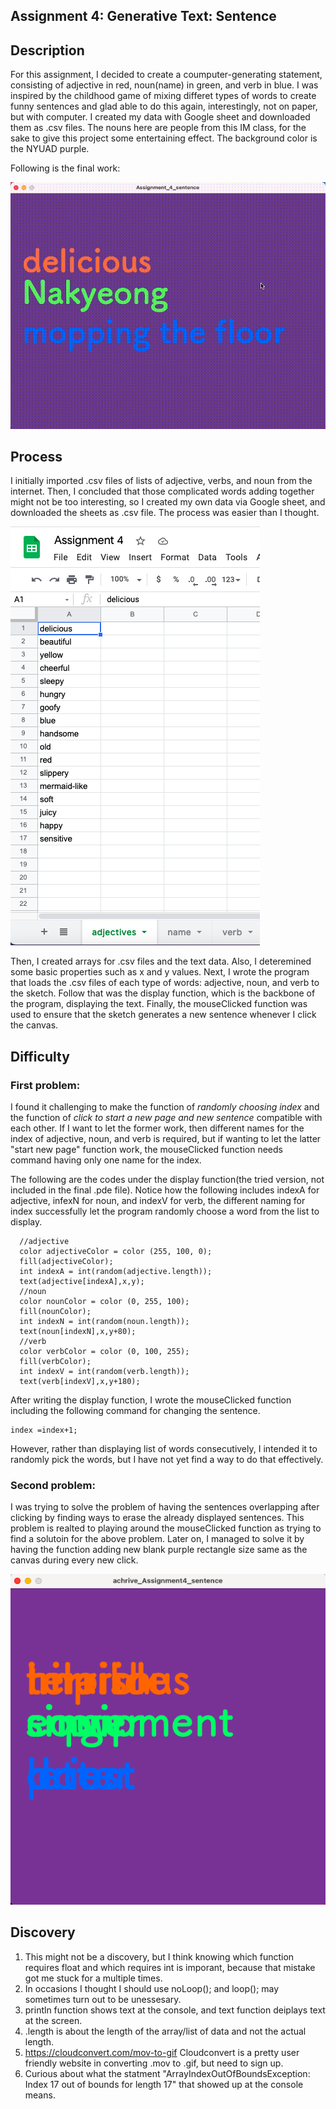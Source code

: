 ## Assignment 4: Generative Text: Sentence 

## Description
For this assignment, I decided to create a coumputer-generating statement, consisting of adjective in red, noun(name) in green, and verb in blue.
I was inspired by the childhood game of mixing differet types of words to create funny sentences and glad able to do this again, interestingly, not on paper, but with computer. I created my data with Google sheet and downloaded them as .csv files. The nouns here are people from this IM class, for the sake to give this project some entertaining effect. The background color is the NYUAD purple. 

Following is the final work:

![](thefinalvideo.gif)

## Process
I initially imported .csv files of lists of adjective, verbs, and noun from the internet. Then, I concluded that those complicated words adding together might not be too interesting, so I created my own data via Google sheet, and downloaded the sheets as .csv file. The process was easier than I thought.

![](sheet.png)

Then, I created arrays for .csv files and the text data. Also, I deteremined some basic properties such as x and y values. Next, I wrote the program that loads the .csv files of each type of words: adjective, noun, and verb to the sketch. Follow that was the display function, which is the backbone of the program, displaying the text. Finally, the mouseClicked function was used to ensure that the sketch generates a new sentence whenever I click the canvas. 

## Difficulty
### First problem:
I found it challenging to make the function of *randomly choosing index* and the function of *click to start a new page and new sentence* compatible with each other. If I want to let the former work, then different names for the index of adjective, noun, and verb is required, but if wanting to let the latter "start new page" function work, the mouseClicked function needs command having only one name for the index. 

The following are the codes under the display function(the tried version, not included in the final .pde file). Notice how the following includes indexA for adjective, infexN for noun, and indexV for verb, the different naming for index successfully let the program randomly choose a word from the list to display.
```
  //adjective
  color adjectiveColor = color (255, 100, 0);
  fill(adjectiveColor);
  int indexA = int(random(adjective.length)); 
  text(adjective[indexA],x,y);
  //noun
  color nounColor = color (0, 255, 100);
  fill(nounColor);
  int indexN = int(random(noun.length));  
  text(noun[indexN],x,y+80);
  //verb
  color verbColor = color (0, 100, 255);    
  fill(verbColor);
  int indexV = int(random(verb.length));  
  text(verb[indexV],x,y+180);
```
After writing the display function, I wrote the mouseClicked function including the following command for changing the sentence.  
```
index =index+1;
```
However, rather than displaying list of words consecutively, I intended it to randomly pick the words, but I have not yet find a way to do that effectively.

### Second problem:
I was trying to solve the problem of having the sentences overlapping after clicking by finding ways to erase the already displayed sentences. This problem is realted to playing around the mouseClicked function as trying to find a solutoin for the above problem. Later on, I managed to solve it by having the function adding new blank purple rectangle size same as the canvas during every new click.

![](overlapping.png)

## Discovery 
1. This might not be a discovery, but I think knowing which function requires float and which requires int is imporant, because that mistake got me stuck for a multiple times.  
2. In occasions I thought I should use noLoop(); and loop(); may sometimes turn out to be unessesary. 
3. println function shows text at the console, and text function deiplays text at the screen.
4. .length is about the length of the array/list of data and not the actual length.
5. https://cloudconvert.com/mov-to-gif Cloudconvert is a pretty user friendly website in converting .mov to .gif, but need to sign up.
6. Curious about what the statment "ArrayIndexOutOfBoundsException: Index 17 out of bounds for length 17" that showed up at the console means.
